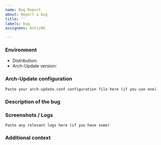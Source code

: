 ```yaml
---
name: Bug Report
about: Report a bug
title: ''
labels: bug
assignees: Antiz96

---
```


<!-- Please, read the contributing guidelines before opening an issue: https://github.com/Antiz96/arch-update/blob/main/CONTRIBUTING.md -->

### Environment

<!-- Please, provide the following information
Distribution examples are Arch Linux, EndeavourOS, CachyOS, Garuda...
The Arch-Update version can be retrieved by running `arch-update --version` -->

- Distribution:
- Arch-Update version:

### Arch-Update configuration

<!-- If you're using an arch-update.conf configuration file, paste it below
It can be retrieved by running `arch-update --show-config` -->

```text
Paste your arch-update.conf configuration file here (if you use one)
```

### Description of the bug

<!-- Describe the issue you're facing -->

### Screenshots / Logs

<!-- If you have any screenshots to illustrate the issue or any relevant logs, paste them below
For instance, it could be useful to provide debug traces by running `arch-update --debug` (or `arch-update [OPTION] --debug` if the issue you're facing is about a specific option) -->

```text
Paste any relevant logs here (if you have some)
```

### Additional context

<!-- If you have any additional context or details about your issue that could help solving it, provide them here -->

